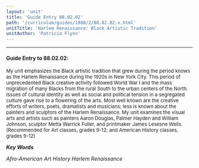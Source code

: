 ```yaml
---
layout: 'unit'
title: 'Guide Entry 88.02.02'
path: '/curriculum/guides/1988/2/88.02.02.x.html'
unitTitle: 'Harlem Renaissance: Black Artistic Tradition'
unitAuthor: 'Patricia Flynn'
---
```


<body>
<hr/>
 <h4>
  Guide Entry to 88.02.02:
 </h4>
 <font size="-1">
  <dl>
   <dt>
    My unit emphasizes the Black artistic tradition that grew during the period knows as the Harlem Renaissance during the 1920s in New York City. This period of unprecedented Black creative activity followed World War I and the mass migration of many Blacks from the rural South to the urban centers of the North. Issues of cultural identity as well as social and political tension in a segregated culture gave rise to a flowering of the arts. Most well known are the creative efforts of writers, poets, dramatists and musicians; less is known about the painters and sculptors of the Harlem Renaissance. My unit examines the visual arts and artists such as painters Aaron Douglas, Palmer Hayden and William Johnson, sculptor Metta Warrick Fuller, and printmaker James Lesesne Wells.
    <dt>
     (Recommended for Art classes, grades 9-12; and American History classes, grades 9-12)
    </dt>
   </dt>
  </dl>
 </font>
 <p>
  <b>
   <i>
    Key Words
   </i>
  </b>
  <br/>
 </p>
 <p>
  <i>
   Afro-American Art History Harlem Renaissance
  </i>
 </p>

</body>
